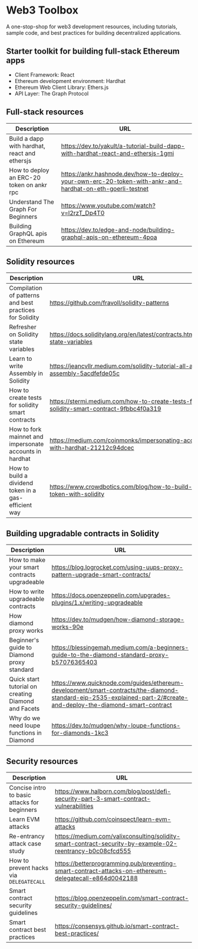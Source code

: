 # Web3 Toolbox
A one-stop-shop for web3 development resources, including tutorials, sample code, and best practices for building decentralized applications.

## Starter toolkit for building full-stack Ethereum apps
- Client Framework: React
- Ethereum development environment: Hardhat
- Ethereum Web Client Library: Ethers.js
- API Layer: The Graph Protocol

## Full-stack resources

| Description  | URL |
| ------------- | ------------- |
| Build a dapp with hardhat, react and ethersjs | https://dev.to/yakult/a-tutorial-build-dapp-with-hardhat-react-and-ethersjs-1gmi |
| How to deploy an ERC-20 token on ankr rpc | https://ankr.hashnode.dev/how-to-deploy-your-own-erc-20-token-with-ankr-and-hardhat-on-eth-goerli-testnet |
| Understand The Graph For Beginners | https://www.youtube.com/watch?v=l2rzT_Dp4T0 |
| Building GraphQL apis on Ethereum | https://dev.to/edge-and-node/building-graphql-apis-on-ethereum-4poa |


## Solidity resources

| Description  | URL |
| ------------- | ------------- |
| Compilation of patterns and best practices for Solidity | https://github.com/fravoll/solidity-patterns |
| Refresher on Solidity state variables | https://docs.soliditylang.org/en/latest/contracts.html#constant-state-variables |
| Learn to write Assembly in Solidity | https://jeancvllr.medium.com/solidity-tutorial-all-about-assembly-5acdfefde05c |
| How to create tests for solidity smart contracts  | https://stermi.medium.com/how-to-create-tests-for-your-solidity-smart-contract-9fbbc4f0a319  |
| How to fork mainnet and impersonate accounts in hardhat | https://medium.com/coinmonks/impersonating-accounts-with-hardhat-21212c94dcec |
| How to build a dividend token in a gas-efficient way | https://www.crowdbotics.com/blog/how-to-build-a-dividend-token-with-solidity 

## Building upgradable contracts in Solidity

| Description  | URL |
| ------------- | ------------- |
| How to make your smart contracts upgradeable | https://blog.logrocket.com/using-uups-proxy-pattern-upgrade-smart-contracts/ |
| How to write upgradeable contracts | https://docs.openzeppelin.com/upgrades-plugins/1.x/writing-upgradeable |
| How diamond proxy works | https://dev.to/mudgen/how-diamond-storage-works-90e|
| Beginner's guide to Diamond proxy standard | https://blessingemah.medium.com/a-beginners-guide-to-the-diamond-standard-proxy-b57076365403 |
| Quick start tutorial on creating Diamond and Facets | https://www.quicknode.com/guides/ethereum-development/smart-contracts/the-diamond-standard-eip-2535-explained-part-2/#create-and-deploy-the-diamond-smart-contract |
| Why do we need loupe functions in Diamond | https://dev.to/mudgen/why-loupe-functions-for-diamonds-1kc3 |

## Security resources

| Description  | URL |
| ------------- | ------------- |
| Concise intro to basic attacks for beginners | https://www.halborn.com/blog/post/defi-security-part-3-smart-contract-vulnerabilities |
| Learn EVM attacks | https://github.com/coinspect/learn-evm-attacks |
| Re-entrancy attack case study | https://medium.com/valixconsulting/solidity-smart-contract-security-by-example-02-reentrancy-b0c08cfcd555 |
| How to prevent hacks via `DELEGATECALL` | https://betterprogramming.pub/preventing-smart-contract-attacks-on-ethereum-delegatecall-e864d0042188 |
| Smart contract security guidelines  | https://blog.openzeppelin.com/smart-contract-security-guidelines/  |
| Smart contract best practices | https://consensys.github.io/smart-contract-best-practices/ |

